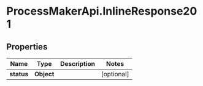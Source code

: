 # ProcessMakerApi.InlineResponse201

## Properties

Name | Type | Description | Notes
------------ | ------------- | ------------- | -------------
**status** | **Object** |  | [optional] 


